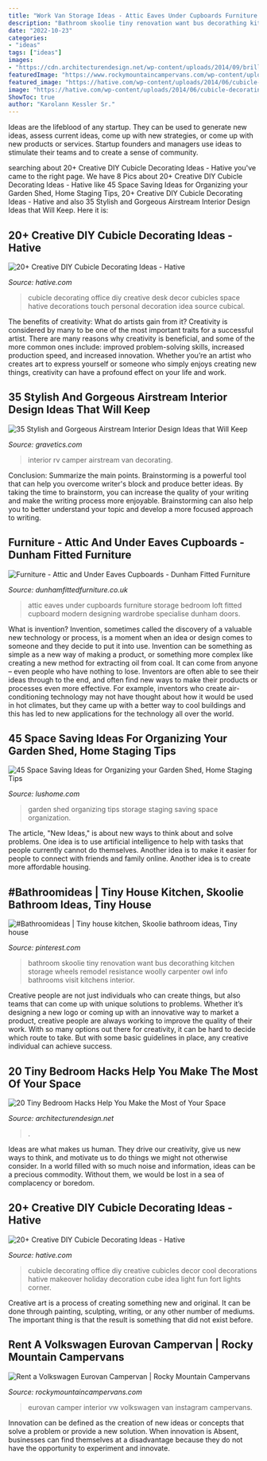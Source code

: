 ```yaml
---
title: "Work Van Storage Ideas - Attic Eaves Under Cupboards Furniture Storage Bedroom Loft Fitted Cupboard Modern Designing Wardrobe Specialise Dunham Doors"
description: "Bathroom skoolie tiny renovation want bus decorathing kitchen storage wheels remodel resistance woolly carpenter owl info bathrooms visit kitchens interior"
date: "2022-10-23"
categories:
- "ideas"
tags: ["ideas"]
images:
- "https://cdn.architecturendesign.net/wp-content/uploads/2014/09/brilliant-ideas-for-tiny-bedroom-2.jpg"
featuredImage: "https://www.rockymountaincampervans.com/wp-content/uploads/2017/03/Eurovan_Interior.jpg"
featured_image: "https://hative.com/wp-content/uploads/2014/06/cubicle-decorating-ideas/21-office-cubicle-decorating-ideas.jpg"
image: "https://hative.com/wp-content/uploads/2014/06/cubicle-decorating-ideas/9-cubicle-decorating-ideas.jpg"
ShowToc: true
author: "Karolann Kessler Sr."
---
```



Ideas are the lifeblood of any startup. They can be used to generate new ideas, assess current ideas, come up with new strategies, or come up with new products or services. Startup founders and managers use ideas to stimulate their teams and to create a sense of community.

	

		
searching about 20+ Creative DIY Cubicle Decorating Ideas - Hative you've came to the right page. We have 8 Pics about 20+ Creative DIY Cubicle Decorating Ideas - Hative like 45 Space Saving Ideas for Organizing your Garden Shed, Home Staging Tips, 20+ Creative DIY Cubicle Decorating Ideas - Hative and also 35 Stylish and Gorgeous Airstream Interior Design Ideas that Will Keep. Here it is:
		
    
## 20+ Creative DIY Cubicle Decorating Ideas - Hative

<img loading=lazy src="https://hative.com/wp-content/uploads/2014/06/cubicle-decorating-ideas/21-office-cubicle-decorating-ideas.jpg" onerror="this.onerror=null;this.src='https://tse4.mm.bing.net/th?id=OIP.gHPbaqnvbcnnYzIu0egJvwHaFj&amp;pid=15.1';" alt="20+ Creative DIY Cubicle Decorating Ideas - Hative">

_Source: hative.com_

>cubicle decorating office diy creative desk decor cubicles space hative decorations touch personal decoration idea source cubical. 

	

The benefits of creativity: What do artists gain from it?
Creativity is considered by many to be one of the most important traits for a successful artist. There are many reasons why creativity is beneficial, and some of the more common ones include: improved problem-solving skills, increased production speed, and increased innovation. Whether you’re an artist who creates art to express yourself or someone who simply enjoys creating new things, creativity can have a profound effect on your life and work.

    
## 35 Stylish And Gorgeous Airstream Interior Design Ideas That Will Keep

<img loading=lazy src="https://www.gravetics.com/wp-content/uploads/2017/08/RV-CAMPER-VAN-DECORATING-IDEAS.jpg" onerror="this.onerror=null;this.src='https://tse1.mm.bing.net/th?id=OIP.PUvG9x9nnoRl1u8xgRrL1AHaLH&amp;pid=15.1';" alt="35 Stylish and Gorgeous Airstream Interior Design Ideas that Will Keep">

_Source: gravetics.com_

>interior rv camper airstream van decorating. 

	

Conclusion: Summarize the main points.
Brainstorming is a powerful tool that can help you overcome writer's block and produce better ideas. By taking the time to brainstorm, you can increase the quality of your writing and make the writing process more enjoyable. Brainstorming can also help you to better understand your topic and develop a more focused approach to writing.

    
## Furniture - Attic And Under Eaves Cupboards - Dunham Fitted Furniture

<img loading=lazy src="https://dunhamfittedfurniture.co.uk/wp-content/uploads/2014/01/home-office-cupboard-attic3.jpg" onerror="this.onerror=null;this.src='https://tse4.mm.bing.net/th?id=OIP.U7spiQFOQSOZcwh7xRfuRAHaJ4&amp;pid=15.1';" alt="Furniture - Attic and Under Eaves Cupboards - Dunham Fitted Furniture">

_Source: dunhamfittedfurniture.co.uk_

>attic eaves under cupboards furniture storage bedroom loft fitted cupboard modern designing wardrobe specialise dunham doors. 

	

What is invention?
Invention, sometimes called the discovery of a valuable new technology or process, is a moment when an idea or design comes to someone and they decide to put it into use. Invention can be something as simple as a new way of making a product, or something more complex like creating a new method for extracting oil from coal. It can come from anyone – even people who have nothing to lose. Inventors are often able to see their ideas through to the end, and often find new ways to make their products or processes even more effective. For example, inventors who create air-conditioning technology may not have thought about how it would be used in hot climates, but they came up with a better way to cool buildings and this has led to new applications for the technology all over the world.

    
## 45 Space Saving Ideas For Organizing Your Garden Shed, Home Staging Tips

<img loading=lazy src="https://www.lushome.com/wp-content/uploads/2020/01/garden-shed-storage-organization-tips-36.jpg" onerror="this.onerror=null;this.src='https://tse1.mm.bing.net/th?id=OIP.SCxR3YivKxc7gnxIIxhMGwAAAA&amp;pid=15.1';" alt="45 Space Saving Ideas for Organizing your Garden Shed, Home Staging Tips">

_Source: lushome.com_

>garden shed organizing tips storage staging saving space organization. 

	

The article, "New Ideas," is about new ways to think about and solve problems. One idea is to use artificial intelligence to help with tasks that people currently cannot do themselves. Another idea is to make it easier for people to connect with friends and family online. Another idea is to create more affordable housing.

    
## #Bathroomideas | Tiny House Kitchen, Skoolie Bathroom Ideas, Tiny House

<img loading=lazy src="https://i.pinimg.com/736x/30/d5/79/30d579e986935b1e6e8fbfba866d32b9.jpg" onerror="this.onerror=null;this.src='https://tse3.mm.bing.net/th?id=OIP.EDPow9ayb4Ys6xnW9zqmRwHaNK&amp;pid=15.1';" alt="#Bathroomideas | Tiny house kitchen, Skoolie bathroom ideas, Tiny house">

_Source: pinterest.com_

>bathroom skoolie tiny renovation want bus decorathing kitchen storage wheels remodel resistance woolly carpenter owl info bathrooms visit kitchens interior. 

	

Creative people are not just individuals who can create things, but also teams that can come up with unique solutions to problems. Whether it’s designing a new logo or coming up with an innovative way to market a product, creative people are always working to improve the quality of their work. With so many options out there for creativity, it can be hard to decide which route to take. But with some basic guidelines in place, any creative individual can achieve success.

    
## 20 Tiny Bedroom Hacks Help You Make The Most Of Your Space

<img loading=lazy src="https://cdn.architecturendesign.net/wp-content/uploads/2014/09/brilliant-ideas-for-tiny-bedroom-2.jpg" onerror="this.onerror=null;this.src='https://tse1.mm.bing.net/th?id=OIP.Tt3yy7CEllUhv1GXsDmaTgHaJ4&amp;pid=15.1';" alt="20 Tiny Bedroom Hacks Help You Make the Most of Your Space">

_Source: architecturendesign.net_

>. 

	

Ideas are what makes us human. They drive our creativity, give us new ways to think, and motivate us to do things we might not otherwise consider. In a world filled with so much noise and information, ideas can be a precious commodity. Without them, we would be lost in a sea of complacency or boredom.

    
## 20+ Creative DIY Cubicle Decorating Ideas - Hative

<img loading=lazy src="https://hative.com/wp-content/uploads/2014/06/cubicle-decorating-ideas/9-cubicle-decorating-ideas.jpg" onerror="this.onerror=null;this.src='https://tse4.mm.bing.net/th?id=OIP.eQcSJ5CTJQ9oju5gVP9mcAHaJ4&amp;pid=15.1';" alt="20+ Creative DIY Cubicle Decorating Ideas - Hative">

_Source: hative.com_

>cubicle decorating office diy creative cubicles decor cool decorations hative makeover holiday decoration cube idea light fun fort lights corner. 

	

Creative art is a process of creating something new and original. It can be done through painting, sculpting, writing, or any other number of mediums. The important thing is that the result is something that did not exist before.

    
## Rent A Volkswagen Eurovan Campervan | Rocky Mountain Campervans

<img loading=lazy src="https://www.rockymountaincampervans.com/wp-content/uploads/2017/03/Eurovan_Interior.jpg" onerror="this.onerror=null;this.src='https://tse1.mm.bing.net/th?id=OIP.5KLoQvt8A6zTF9_EWTiGqwAAAA&amp;pid=15.1';" alt="Rent a Volkswagen Eurovan Campervan | Rocky Mountain Campervans">

_Source: rockymountaincampervans.com_

>eurovan camper interior vw volkswagen van instagram campervans. 

	

Innovation can be defined as the creation of new ideas or concepts that solve a problem or provide a new solution. When innovation is Absent, businesses can find themselves at a disadvantage because they do not have the opportunity to experiment and innovate.


